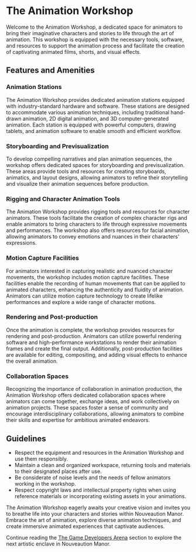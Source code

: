 # The Animation Workshop

Welcome to the Animation Workshop, a dedicated space for animators to bring their imaginative characters and stories to life through the art of animation. This workshop is equipped with the necessary tools, software, and resources to support the animation process and facilitate the creation of captivating animated films, shorts, and visual effects.

## Features and Amenities

### Animation Stations
The Animation Workshop provides dedicated animation stations equipped with industry-standard hardware and software. These stations are designed to accommodate various animation techniques, including traditional hand-drawn animation, 2D digital animation, and 3D computer-generated animation. Each station is equipped with powerful computers, drawing tablets, and animation software to enable smooth and efficient workflow.

### Storyboarding and Previsualization
To develop compelling narratives and plan animation sequences, the workshop offers dedicated spaces for storyboarding and previsualization. These areas provide tools and resources for creating storyboards, animatics, and layout designs, allowing animators to refine their storytelling and visualize their animation sequences before production.

### Rigging and Character Animation Tools
The Animation Workshop provides rigging tools and resources for character animators. These tools facilitate the creation of complex character rigs and enable animators to bring characters to life through expressive movements and performances. The workshop also offers resources for facial animation, allowing animators to convey emotions and nuances in their characters' expressions.

### Motion Capture Facilities
For animators interested in capturing realistic and nuanced character movements, the workshop includes motion capture facilities. These facilities enable the recording of human movements that can be applied to animated characters, enhancing the authenticity and fluidity of animation. Animators can utilize motion capture technology to create lifelike performances and explore a wide range of character motions.

### Rendering and Post-production
Once the animation is complete, the workshop provides resources for rendering and post-production. Animators can utilize powerful rendering software and high-performance workstations to render their animation frames and create the final output. Additionally, post-production facilities are available for editing, compositing, and adding visual effects to enhance the overall animation.

### Collaboration Spaces
Recognizing the importance of collaboration in animation production, the Animation Workshop offers dedicated collaboration spaces where animators can come together, exchange ideas, and work collectively on animation projects. These spaces foster a sense of community and encourage interdisciplinary collaborations, allowing animators to combine their skills and expertise for ambitious animated endeavors.

## Guidelines

- Respect the equipment and resources in the Animation Workshop and use them responsibly.
- Maintain a clean and organized workspace, returning tools and materials to their designated places after use.
- Be considerate of noise levels and the needs of fellow animators working in the workshop.
- Respect copyright laws and intellectual property rights when using reference materials or incorporating existing assets in your animations.

The Animation Workshop eagerly awaits your creative vision and invites you to breathe life into your characters and stories within Nouveaution Manor. Embrace the art of animation, explore diverse animation techniques, and create immersive animated experiences that captivate audiences.

Continue reading the [The Game Developers Arena](../07-the-game-developers-arena/index.md) section to explore the next artistic enclave in Nouveaution Manor.
